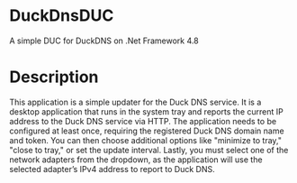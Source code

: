 # DuckDnsDUC
A simple DUC for DuckDNS on .Net Framework 4.8

# Description
This application is a simple updater for the Duck DNS service. It is a desktop application that runs in the system tray and reports the current IP address to the Duck DNS service via HTTP. The application needs to be configured at least once, requiring the registered Duck DNS domain name and token. You can then choose additional options like "minimize to tray," "close to tray," or set the update interval. Lastly, you must select one of the network adapters from the dropdown, as the application will use the selected adapter’s IPv4 address to report to Duck DNS.


